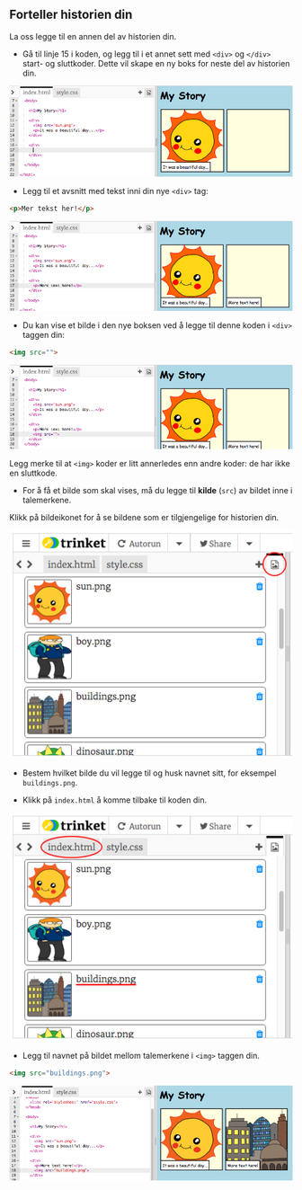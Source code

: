 ## Forteller historien din

La oss legge til en annen del av historien din.

+ Gå til linje 15 i koden, og legg til i et annet sett med `<div>` og `</div>` start- og sluttkoder. Dette vil skape en ny boks for neste del av historien din.

![skjermbilde](images/story-div.png)

+ Legg til et avsnitt med tekst inni din nye `<div>` tag:

```html
<p>Mer tekst her!</p>
```

![skjermbilde](images/story-paragraph.png)

+ Du kan vise et bilde i den nye boksen ved å legge til denne koden i `<div>` taggen din:

```html
<img src="">
```

![skjermbilde](images/story-img-tag.png)

Legg merke til at `<img>` koder er litt annerledes enn andre koder: de har ikke en sluttkode.

+ For å få et bilde som skal vises, må du legge til **kilde** (`src`) av bildet inne i talemerkene.

Klikk på bildeikonet for å se bildene som er tilgjengelige for historien din.

![skjermbilde](images/story-see-images.png)

+ Bestem hvilket bilde du vil legge til og husk navnet sitt, for eksempel `buildings.png`.

+ Klikk på `index.html` å komme tilbake til koden din.

![skjermbilde](images/story-image-name.png)

+ Legg til navnet på bildet mellom talemerkene i `<img>` taggen din.

```html
<img src="buildings.png">
```

![skjermbilde](images/story-image-name-add.png)